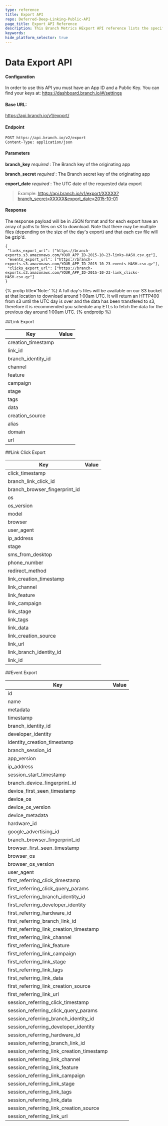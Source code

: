 ```yaml
---
type: reference
title: Export API
repo: Deferred-Deep-Linking-Public-API
page_title: Export API Reference
description: This Branch Metrics HExport API reference lists the specifications for pulling data from Branch via API.
keywords:  
hide_platform_selector: true
---
```

# Data Export API

#### Configuration
In order to use this API you must have an App ID and a Public Key.  You can find your keys at: https://dashboard.branch.io/#/settings

#### Base URL:
https://api.branch.io/v1/export/

#### Endpoint
	POST https://api.branch.io/v2/export
	Content-Type: application/json

#### Parameters

**branch_key** _required_
: The Branch key of the originating app

**branch_secret** _required_
: The Branch secret key of the originating app

**export_date** _required_
: The UTC date of the requested data export

> Example:
https://api.branch.io/v1/export/XXXXX?branch_secret=XXXXX&export_date=2015-10-01

#### Response

The response payload will be in JSON format and for each export have an array of paths to files on s3 to download. Note that there may be multiple files (depending on the size of the day's export) and that each csv file will be gzip'd.


	{
	 "links_export_url": ["https://branch-exports.s3.amazonaws.com/YOUR_APP_ID-2015-10-23-links-HASH.csv.gz"],
	 "events_export_url": ["https://branch-exports.s3.amazonaws.com/YOUR_APP_ID-2015-10-23-events-HASH.csv.gz"],
	 "clicks_export_url": ["https://branch-exports.s3.amazonaws.com/YOUR_APP_ID-2015-10-23-link_clicks-HASH.csv.gz"]
	}


{% protip title='Note:' %}
A full day's files will be available on our S3 bucket at that location to download around 1:00am UTC. It will return an HTTP400 from s3 until the UTC day is over and the data has been transfered to s3, therefore it is recommended you schedule any ETLs to fetch the data for the previous day around 1:00am UTC.
{% endprotip %}


##Link Export

| Key | Value
| --- | ---
|creation_timestamp|
|link_id|
|branch_identity_id|
|channel|
|feature|
|campaign|
|stage|
|tags|
|data|
|creation_source|
|alias|
|domain|
|url|


##Link Click Export

| Key | Value
| --- | ---
|click_timestamp|
|branch_link_click_id|
|branch_browser_fingerprint_id|
|os|
|os_version|
|model|
|browser|
|user_agent|
|ip_address|
|stage|
|sms_from_desktop|
|phone_number|
|redirect_method|
|link_creation_timestamp|
|link_channel|
|link_feature|
|link_campaign|
|link_stage|
|link_tags|
|link_data|
|link_creation_source|
|link_url|
|link_branch_identity_id|
|link_id|


##Event Export

| Key | Value
| --- | ---
|id|
|name|
|metadata|
|timestamp|
|branch_identity_id|
|developer_identity|
|identity_creation_timestamp|
|branch_session_id|
|app_version|
|ip_address|
|session_start_timestamp|
|branch_device_fingerprint_id|
|device_first_seen_timestamp|
|device_os|
|device_os_version|
|device_metadata|
|hardware_id|
|google_advertising_id|
|branch_browser_fingerprint_id|
|browser_first_seen_timestamp|
|browser_os|
|browser_os_version|
|user_agent|
|first_referring_click_timestamp|
|first_referring_click_query_params|
|first_referring_branch_identity_id|
|first_referring_developer_identity|
|first_referring_hardware_id|
|first_referring_branch_link_id|
|first_referring_link_creation_timestamp|
|first_referring_link_channel|
|first_referring_link_feature|
|first_referring_link_campaign|
|first_referring_link_stage|
|first_referring_link_tags|
|first_referring_link_data|
|first_referring_link_creation_source|
|first_referring_link_url|
|session_referring_click_timestamp|
|session_referring_click_query_params|
|session_referring_branch_identity_id|
|session_referring_developer_identity|
|session_referring_hardware_id|
|session_referring_branch_link_id|
|session_referring_link_creation_timestamp|
|session_referring_link_channel|
|session_referring_link_feature|
|session_referring_link_campaign|
|session_referring_link_stage|
|session_referring_link_tags|
|session_referring_link_data|
|session_referring_link_creation_source|
|session_referring_link_url|
